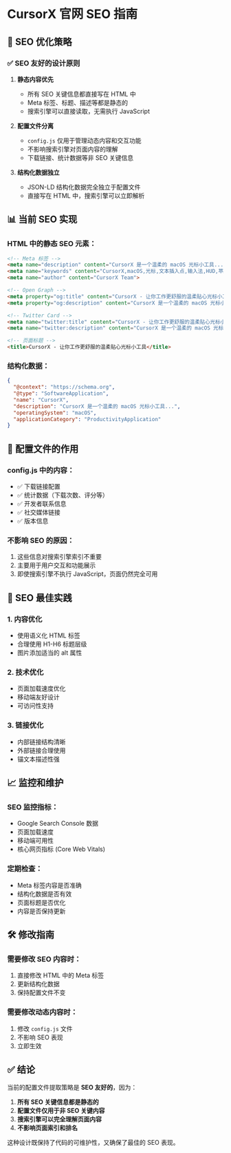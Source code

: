 # CursorX 官网 SEO 指南

## 🎯 SEO 优化策略

### ✅ **SEO 友好的设计原则**

1. **静态内容优先**
   - 所有 SEO 关键信息都直接写在 HTML 中
   - Meta 标签、标题、描述等都是静态的
   - 搜索引擎可以直接读取，无需执行 JavaScript

2. **配置文件分离**
   - `config.js` 仅用于管理动态内容和交互功能
   - 不影响搜索引擎对页面内容的理解
   - 下载链接、统计数据等非 SEO 关键信息

3. **结构化数据独立**
   - JSON-LD 结构化数据完全独立于配置文件
   - 直接写在 HTML 中，搜索引擎可以立即解析

## 📊 当前 SEO 实现

### **HTML 中的静态 SEO 元素：**

```html
<!-- Meta 标签 -->
<meta name="description" content="CursorX 是一个温柔的 macOS 光标小工具...">
<meta name="keywords" content="CursorX,macOS,光标,文本插入点,输入法,HUD,苹果,温柔,贴心,办公工具">
<meta name="author" content="CursorX Team">

<!-- Open Graph -->
<meta property="og:title" content="CursorX - 让你工作更舒服的温柔贴心光标小工具">
<meta property="og:description" content="CursorX 是一个温柔的 macOS 光标小工具...">

<!-- Twitter Card -->
<meta name="twitter:title" content="CursorX - 让你工作更舒服的温柔贴心光标小工具">
<meta name="twitter:description" content="CursorX 是一个温柔的 macOS 光标小工具...">

<!-- 页面标题 -->
<title>CursorX - 让你工作更舒服的温柔贴心光标小工具</title>
```

### **结构化数据：**

```json
{
  "@context": "https://schema.org",
  "@type": "SoftwareApplication",
  "name": "CursorX",
  "description": "CursorX 是一个温柔的 macOS 光标小工具...",
  "operatingSystem": "macOS",
  "applicationCategory": "ProductivityApplication"
}
```

## 🔧 配置文件的作用

### **config.js 中的内容：**
- ✅ 下载链接配置
- ✅ 统计数据（下载次数、评分等）
- ✅ 开发者联系信息
- ✅ 社交媒体链接
- ✅ 版本信息

### **不影响 SEO 的原因：**
1. 这些信息对搜索引擎索引不重要
2. 主要用于用户交互和功能展示
3. 即使搜索引擎不执行 JavaScript，页面仍然完全可用

## 🚀 SEO 最佳实践

### **1. 内容优化**
- 使用语义化 HTML 标签
- 合理使用 H1-H6 标题层级
- 图片添加适当的 alt 属性

### **2. 技术优化**
- 页面加载速度优化
- 移动端友好设计
- 可访问性支持

### **3. 链接优化**
- 内部链接结构清晰
- 外部链接合理使用
- 锚文本描述性强

## 📈 监控和维护

### **SEO 监控指标：**
- Google Search Console 数据
- 页面加载速度
- 移动端可用性
- 核心网页指标 (Core Web Vitals)

### **定期检查：**
- Meta 标签内容是否准确
- 结构化数据是否有效
- 页面标题是否优化
- 内容是否保持更新

## 🛠️ 修改指南

### **需要修改 SEO 内容时：**
1. 直接修改 HTML 中的 Meta 标签
2. 更新结构化数据
3. 保持配置文件不变

### **需要修改动态内容时：**
1. 修改 `config.js` 文件
2. 不影响 SEO 表现
3. 立即生效

## ✅ 结论

当前的配置文件提取策略是 **SEO 友好的**，因为：

1. **所有 SEO 关键信息都是静态的**
2. **配置文件仅用于非 SEO 关键内容**
3. **搜索引擎可以完全理解页面内容**
4. **不影响页面索引和排名**

这种设计既保持了代码的可维护性，又确保了最佳的 SEO 表现。
